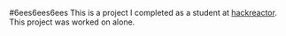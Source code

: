 #6ees6ees6ees
This is a project I completed as a student at [hackreactor](http://hackreactor.com). This project was worked on alone.
